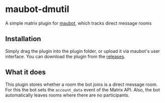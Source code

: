 # maubot-dmutil
A simple matrix plugin for [maubot](https://github.com/maubot/maubot), which tracks direct message rooms

## Installation
Simply drag the plugin into the plugin folder, or upload it via maubot's user interface. You can download the plugin from the [releases](/releaes).

## What it does
This plugin stores whether a room the bot joins is a direct message room. For this the bot sets the `account_data` event of the Matrix API.
Also, the bot automatically leaves rooms where there are no participants.
